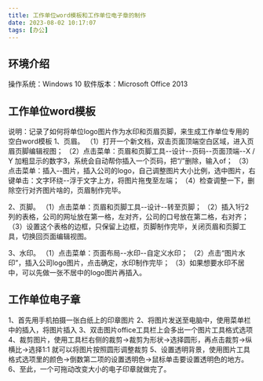 ```yaml
---
title: 工作单位word模板和工作单位电子章的制作
date: 2023-08-02 10:17:07
tags: [办公]
---
```


## 环境介绍

操作系统：Windows 10
软件版本：Microsoft Office 2013

## 工作单位word模板

说明：记录了如何将单位logo图片作为水印和页眉页脚，来生成工作单位专用的空白word模板
1、页眉。
（1）打开一个新文档，双击页面顶端空白区域，进入页眉页脚编辑视图；
（2）点击菜单：页眉和页脚工具--设计--页码--页面顶端--X / Y 加粗显示的数字3，系统会自动帮你插入一个页码，把“/”删除，输入of；
（3）点击菜单：插入--图片，插入公司的logo，自己调整图片大小比例，选中图片，右键单击：文字环绕--浮于文字上方，将图片拖曳至左端；
（4）检查调整一下，删除空行对齐图片啥的，页眉制作完毕。
<!--more-->
2、页脚。
（1）点击菜单：页眉和页脚工具--设计--转至页脚；
（2）插入1行2列的表格，公司的网址放在第一格，左对齐，公司的口号放在第二格，右对齐；
（3）设置这个表格的边框，只保留上边框，页脚制作完毕，关闭页眉和页脚工具，切换回页面编辑视图。

3、水印。
（1）点击菜单：页面布局--水印--自定义水印；
（2）点击“图片水印”，插入公司logo图片，点击确定，水印制作完毕；
（3）如果想要水印不居中，可以先做一张不居中的logo图片再插入。

## 工作单位电子章

1、首先用手机拍摄一张白纸上的印章图片
2、将图片发送至电脑中，使用菜单栏中的插入，将图片插入
3、双击图片office工具栏上会多出一个图片工具格式选项
4、裁剪图片，使用工具栏右侧的裁剪→裁剪为形状→选择圆形，再点击裁剪→纵横比→选择1:1
就可以将图片按照圆形调整裁剪
5、设置透明背景，使用图片工具格式选项里的颜色→倒数第二项的设置透明色→鼠标单击要设置透明色的地方。
6、至此，一个可拖动改变大小的电子印章就做完了。